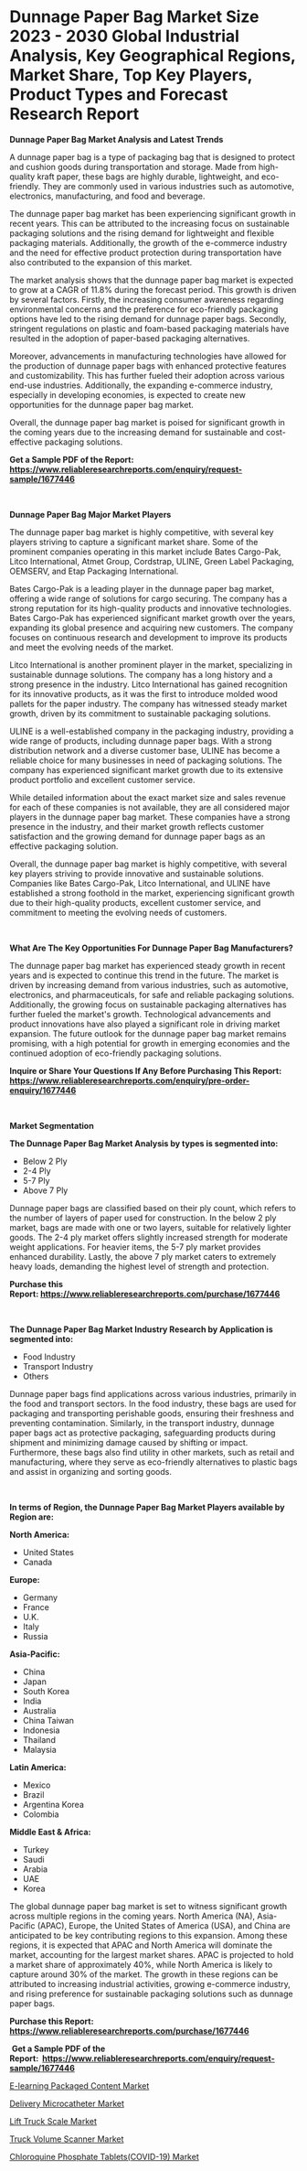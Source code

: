 <p><h1>Dunnage Paper Bag Market Size 2023 - 2030 Global Industrial Analysis, Key Geographical Regions, Market Share, Top Key Players, Product Types and Forecast Research Report</h1></p><p><strong>Dunnage Paper Bag Market Analysis and Latest Trends</strong></p>
<p><p>A dunnage paper bag is a type of packaging bag that is designed to protect and cushion goods during transportation and storage. Made from high-quality kraft paper, these bags are highly durable, lightweight, and eco-friendly. They are commonly used in various industries such as automotive, electronics, manufacturing, and food and beverage.</p><p>The dunnage paper bag market has been experiencing significant growth in recent years. This can be attributed to the increasing focus on sustainable packaging solutions and the rising demand for lightweight and flexible packaging materials. Additionally, the growth of the e-commerce industry and the need for effective product protection during transportation have also contributed to the expansion of this market.</p><p>The market analysis shows that the dunnage paper bag market is expected to grow at a CAGR of 11.8% during the forecast period. This growth is driven by several factors. Firstly, the increasing consumer awareness regarding environmental concerns and the preference for eco-friendly packaging options have led to the rising demand for dunnage paper bags. Secondly, stringent regulations on plastic and foam-based packaging materials have resulted in the adoption of paper-based packaging alternatives.</p><p>Moreover, advancements in manufacturing technologies have allowed for the production of dunnage paper bags with enhanced protective features and customizability. This has further fueled their adoption across various end-use industries. Additionally, the expanding e-commerce industry, especially in developing economies, is expected to create new opportunities for the dunnage paper bag market.</p><p>Overall, the dunnage paper bag market is poised for significant growth in the coming years due to the increasing demand for sustainable and cost-effective packaging solutions.</p></p>
<p><strong>Get a Sample PDF of the Report:&nbsp; <a href="https://www.reliableresearchreports.com/enquiry/request-sample/1677446">https://www.reliableresearchreports.com/enquiry/request-sample/1677446</a></strong></p>
<p>&nbsp;</p>
<p><strong>Dunnage Paper Bag Major Market Players</strong></p>
<p><p>The dunnage paper bag market is highly competitive, with several key players striving to capture a significant market share. Some of the prominent companies operating in this market include Bates Cargo-Pak, Litco International, Atmet Group, Cordstrap, ULINE, Green Label Packaging, OEMSERV, and Etap Packaging International.</p><p>Bates Cargo-Pak is a leading player in the dunnage paper bag market, offering a wide range of solutions for cargo securing. The company has a strong reputation for its high-quality products and innovative technologies. Bates Cargo-Pak has experienced significant market growth over the years, expanding its global presence and acquiring new customers. The company focuses on continuous research and development to improve its products and meet the evolving needs of the market.</p><p>Litco International is another prominent player in the market, specializing in sustainable dunnage solutions. The company has a long history and a strong presence in the industry. Litco International has gained recognition for its innovative products, as it was the first to introduce molded wood pallets for the paper industry. The company has witnessed steady market growth, driven by its commitment to sustainable packaging solutions.</p><p>ULINE is a well-established company in the packaging industry, providing a wide range of products, including dunnage paper bags. With a strong distribution network and a diverse customer base, ULINE has become a reliable choice for many businesses in need of packaging solutions. The company has experienced significant market growth due to its extensive product portfolio and excellent customer service.</p><p>While detailed information about the exact market size and sales revenue for each of these companies is not available, they are all considered major players in the dunnage paper bag market. These companies have a strong presence in the industry, and their market growth reflects customer satisfaction and the growing demand for dunnage paper bags as an effective packaging solution.</p><p>Overall, the dunnage paper bag market is highly competitive, with several key players striving to provide innovative and sustainable solutions. Companies like Bates Cargo-Pak, Litco International, and ULINE have established a strong foothold in the market, experiencing significant growth due to their high-quality products, excellent customer service, and commitment to meeting the evolving needs of customers.</p></p>
<p>&nbsp;</p>
<p><strong>What Are The Key Opportunities For Dunnage Paper Bag Manufacturers?</strong></p>
<p><p>The dunnage paper bag market has experienced steady growth in recent years and is expected to continue this trend in the future. The market is driven by increasing demand from various industries, such as automotive, electronics, and pharmaceuticals, for safe and reliable packaging solutions. Additionally, the growing focus on sustainable packaging alternatives has further fueled the market's growth. Technological advancements and product innovations have also played a significant role in driving market expansion. The future outlook for the dunnage paper bag market remains promising, with a high potential for growth in emerging economies and the continued adoption of eco-friendly packaging solutions.</p></p>
<p><strong>Inquire or Share Your Questions If Any Before Purchasing This Report: <a href="https://www.reliableresearchreports.com/enquiry/pre-order-enquiry/1677446">https://www.reliableresearchreports.com/enquiry/pre-order-enquiry/1677446</a></strong></p>
<p>&nbsp;</p>
<p><strong>Market Segmentation</strong></p>
<p><strong>The Dunnage Paper Bag Market Analysis by types is segmented into:</strong></p>
<p><ul><li>Below 2 Ply</li><li>2-4 Ply</li><li>5-7 Ply</li><li>Above 7 Ply</li></ul></p>
<p><p>Dunnage paper bags are classified based on their ply count, which refers to the number of layers of paper used for construction. In the below 2 ply market, bags are made with one or two layers, suitable for relatively lighter goods. The 2-4 ply market offers slightly increased strength for moderate weight applications. For heavier items, the 5-7 ply market provides enhanced durability. Lastly, the above 7 ply market caters to extremely heavy loads, demanding the highest level of strength and protection.</p></p>
<p><strong>Purchase this Report:&nbsp;<a href="https://www.reliableresearchreports.com/purchase/1677446">https://www.reliableresearchreports.com/purchase/1677446</a></strong></p>
<p>&nbsp;</p>
<p><strong>The Dunnage Paper Bag Market Industry Research by Application is segmented into:</strong></p>
<p><ul><li>Food Industry</li><li>Transport Industry</li><li>Others</li></ul></p>
<p><p>Dunnage paper bags find applications across various industries, primarily in the food and transport sectors. In the food industry, these bags are used for packaging and transporting perishable goods, ensuring their freshness and preventing contamination. Similarly, in the transport industry, dunnage paper bags act as protective packaging, safeguarding products during shipment and minimizing damage caused by shifting or impact. Furthermore, these bags also find utility in other markets, such as retail and manufacturing, where they serve as eco-friendly alternatives to plastic bags and assist in organizing and sorting goods.</p></p>
<p>&nbsp;</p>
<p><strong>In terms of Region, the Dunnage Paper Bag Market Players available by Region are:</strong></p>
<p>
    <p> <strong> North America: </strong>
        <ul>
            <li>United States</li>
            <li>Canada</li>
        </ul>
        </p> 
    <p> <strong> Europe: </strong>
        <ul>
            <li>Germany</li>
            <li>France</li>
            <li>U.K.</li>
            <li>Italy</li>
            <li>Russia</li>
        </ul>
        </p> 
    <p> <strong> Asia-Pacific: </strong>
        <ul>
            <li>China</li>
            <li>Japan</li>
            <li>South Korea</li>
            <li>India</li>
            <li>Australia</li>
            <li>China Taiwan</li>
            <li>Indonesia</li>
            <li>Thailand</li>
            <li>Malaysia</li>
        </ul>
        </p> 
    <p> <strong> Latin America: </strong>
        <ul>
            <li>Mexico</li>
            <li>Brazil</li>
            <li>Argentina Korea</li>
            <li>Colombia</li>
        </ul>
        </p> 
    <p> <strong> Middle East & Africa: </strong>
        <ul>
            <li>Turkey</li>
            <li>Saudi</li>
            <li>Arabia</li>
            <li>UAE</li>
            <li>Korea</li>
        </ul>
    </p>
    </p>
<p><p>The global dunnage paper bag market is set to witness significant growth across multiple regions in the coming years. North America (NA), Asia-Pacific (APAC), Europe, the United States of America (USA), and China are anticipated to be key contributing regions to this expansion. Among these regions, it is expected that APAC and North America will dominate the market, accounting for the largest market shares. APAC is projected to hold a market share of approximately 40%, while North America is likely to capture around 30% of the market. The growth in these regions can be attributed to increasing industrial activities, growing e-commerce industry, and rising preference for sustainable packaging solutions such as dunnage paper bags.</p></p>
<p><strong>Purchase this Report: <a href="https://www.reliableresearchreports.com/purchase/1677446">https://www.reliableresearchreports.com/purchase/1677446</a></strong></p>
<p>&nbsp;<strong>Get a Sample PDF of the Report:&nbsp;&nbsp;<a href="https://www.reliableresearchreports.com/enquiry/request-sample/1677446">https://www.reliableresearchreports.com/enquiry/request-sample/1677446</a></strong></p>
<p><strong></strong></p>
<p><p><a href="https://github.com/JameTravis/Market-Research-Report-List-2/blob/main/e-learning-packaged-content-market.md">E-learning Packaged Content Market</a></p><p><a href="https://issuu.com/reportprime-2/docs/delivery-microcatheter-market-size-2030.pptx?fr=xKAE9_zU1NQ">Delivery Microcatheter Market</a></p><p><a href="https://medium.com/@dorinaprifti56/lift-truck-scale-market-insights-into-market-cagr-market-trends-and-growth-strategies-29631a370640">Lift Truck Scale Market</a></p><p><a href="https://medium.com/@albanamusaj1924/truck-volume-scanner-market-report-reveals-the-latest-trends-and-growth-opportunities-of-this-9b85c26f2d3d">Truck Volume Scanner Market</a></p><p><a href="https://www.linkedin.com/pulse/chloroquine-phosphate-tabletscovid-19-market-size-2023/">Chloroquine Phosphate Tablets(COVID-19) Market</a></p></p>